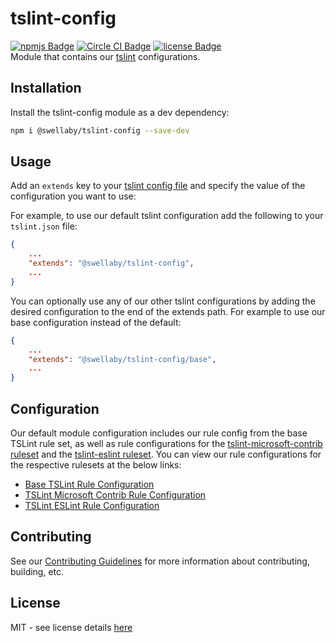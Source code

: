 # tslint-config
[![npmjs Badge][npmjs-version-badge]][npmjs-pkg-url]
[![Circle CI Badge][circle-ci-badge]][circle-ci-url]
[![license Badge][license-badge]][license-url]  
Module that contains our [tslint][tslint-url] configurations.  

## Installation
Install the tslint-config module as a dev dependency:
```sh
npm i @swellaby/tslint-config --save-dev
```

## Usage
Add an `extends` key to your [tslint config file][tslint-config-url] and specify the value of the configuration you want to use:

For example, to use our default tslint configuration add the following to your `tslint.json` file:
```json
{
    ...
    "extends": "@swellaby/tslint-config",
    ...
}
``` 

You can optionally use any of our other tslint configurations by adding the desired configuration to the end of the extends path. For example to use our base configuration instead of the default:
```json
{
    ...
    "extends": "@swellaby/tslint-config/base",
    ...
}
``` 

## Configuration
Our default module configuration includes our rule config from the base TSLint rule set, as well as rule configurations for the [tslint-microsoft-contrib ruleset][tslint-msft-contrib-rules-url] and the [tslint-eslint ruleset][tslint-eslint-rules-url]. You can view our rule configurations for the respective rulesets at the below links:

* [Base TSLint Rule Configuration][tslint-base-doc]
* [TSLint Microsoft Contrib Rule Configuration][tslint-eslint-doc]
* [TSLint ESLint Rule Configuration][tslint-msft-contrib-doc]

## Contributing
See our [Contributing Guidelines][contributing-doc] for more information about contributing, building, etc.

## License
MIT - see license details [here][license-url]

[tslint-url]: https://palantir.github.io/tslint/
[tslint-config-url]: https://palantir.github.io/tslint/usage/configuration/
[npmjs-version-badge]: https://img.shields.io/npm/v/@swellaby/tslint-config.svg
[npmjs-pkg-url]: https://www.npmjs.com/package/@swellaby/tslint-config
[license-url]: https://github.com/swellaby/tslint-config/blob/master/LICENSE
[license-badge]: https://img.shields.io/github/license/swellaby/tslint-config.svg
[circle-ci-badge]: https://circleci.com/gh/swellaby/tslint-config.svg?style=shield
[circle-ci-url]: https://circleci.com/gh/swellaby/tslint-config
[tslint-eslint-rules-url]: https://www.npmjs.com/package/tslint-eslint-rules
[tslint-msft-contrib-rules-url]: https://github.com/Microsoft/tslint-microsoft-contrib#supported-rules
[tslint-base-doc]: ./docs/TSLINT_BASE_RULES.md
[tslint-eslint-doc]: ./docs/TSLINT_ESLINT_RULES.md
[tslint-msft-contrib-doc]: ./docs/TSLINT_MICROSOFT_CONTRIB_RULES.md
[contributing-doc]: ./docs/CONTRIBUTING.md